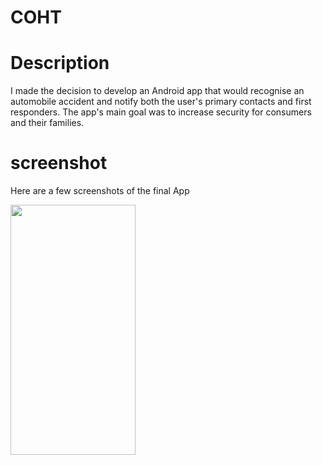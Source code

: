 # COHT

# Description
I made the decision to develop an Android app that would recognise an automobile accident and notify both the user's primary contacts and first responders. The app's main goal was to increase security for consumers and their families.
# screenshot
Here are a few screenshots of the final App

<img src="https://github.com/Bhuvo/COHT/assets/138361584/ab160200-6121-4ffa-b854-7e002b7dc6c1" data-canonical-src="https://gyazo.com/eb5c5741b6a9a16c692170a41a49c858.png" width="200" height="400" />

